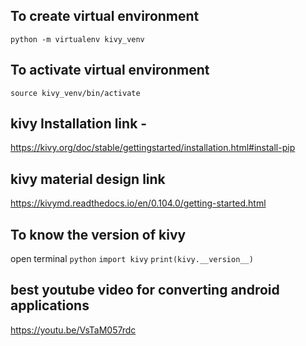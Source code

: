 ## To create virtual environment

```python -m virtualenv kivy_venv```

## To activate virtual environment

```source kivy_venv/bin/activate```

## kivy Installation link - 
https://kivy.org/doc/stable/gettingstarted/installation.html#install-pip


## kivy material design link
https://kivymd.readthedocs.io/en/0.104.0/getting-started.html

## To know the version of kivy
open terminal
```python```
```import kivy```
```print(kivy.__version__)```

## best youtube video for converting android applications
https://youtu.be/VsTaM057rdc
